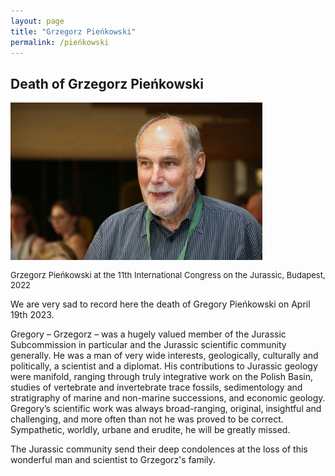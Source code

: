 ```yaml
---
layout: page
title: "Grzegorz Pieńkowski"
permalink: /pieńkowski
---
```

## Death of Grzegorz Pieńkowski

<img src="images/Gregory_Pienkowski.jpg" style="width:80%;" alt="Gregory Pienkowski" />  
<p style="font-size:small;">Grzegorz Pieńkowski at the 11th International Congress on the Jurassic, Budapest, 2022</p>

We  are very sad to record here the death of Gregory Pieńkowski on April 19th 2023. 
 
Gregory – Grzegorz – was a hugely valued member of the Jurassic Subcommission in particular and the Jurassic scientific community generally.  He was a man of very wide interests, geologically, culturally and politically, a scientist and a diplomat.  His contributions to Jurassic geology were manifold, ranging through truly integrative work on the Polish Basin, studies of vertebrate and invertebrate trace fossils, sedimentology and stratigraphy of marine and non-marine successions, and economic geology.  Gregory’s scientific work was always broad-ranging, original, insightful and challenging, and more often than not he was proved to be correct.  Sympathetic, worldly, urbane and erudite, he will be greatly missed.

The Jurassic community send their deep condolences at the loss of this wonderful man and scientist to Grzegorz's family.
